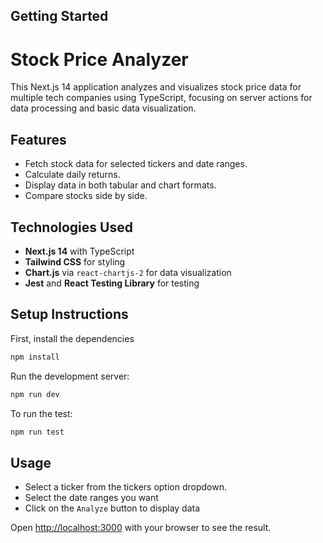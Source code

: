## Getting Started

# Stock Price Analyzer

This Next.js 14 application analyzes and visualizes stock price data for multiple tech companies using TypeScript, focusing on server actions for data processing and basic data visualization.

## Features

- Fetch stock data for selected tickers and date ranges.
- Calculate daily returns.
- Display data in both tabular and chart formats.
- Compare stocks side by side.

## Technologies Used

- **Next.js 14** with TypeScript
- **Tailwind CSS** for styling
- **Chart.js** via `react-chartjs-2` for data visualization
- **Jest** and **React Testing Library** for testing

## Setup Instructions

First, install the dependencies

```bash
npm install
```

Run the development server:

```bash
npm run dev
```

To run the test:

```bash
npm run test
```

## Usage

- Select a ticker from the tickers option dropdown.
- Select the date ranges you want
- Click on the `Analyze` button to display data

Open [http://localhost:3000](http://localhost:3000) with your browser to see the result.
